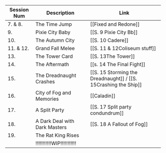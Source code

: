 | Session Num | Description                   | Link                                                            |
| ----------- | ----------------------------- | --------------------------------------------------------------- |
| 7. & 8.     | The Time Jump                 | [[Fixed and Redone]]                                            |
| 9.          | Pixie City Baby               | [[S. 9 Pixie City Bb]]                                          |
| 10.         | The Autumn City               | [[S. 10 Cadere]]                                                |
| 11. & 12.   | Grand Fall Melee              | [[S. 11 & 12Coliseum stuff]]                                    |
| 13.         | The Tower Card                | [[S.  13The Tower]]                                             |
| 14.         | The Aftermath                 | [[s. 14 The Final Fight]]                                       |
| 15.         | The Dreadnaught Crashes       | [[S. 15 Storming the Dreadnaught]] / [[S. 15Crashing the Ship]] |
| 16.         | City of Fog and Memories      | [[Caladin]]                                                     |
| 17.         | A Split Party                 | [[S. 17 Split party condundrum]]                                |
| 18.         | A Dark Deal with Dark Masters | [[S. 18 A Fallout of Fog]]                                      |
| 19.         | The Rat King Rises            |                                                                 |
|             | !!!!!!!!!!!WIP!!!!!!!!!!!     |                                                                 |
